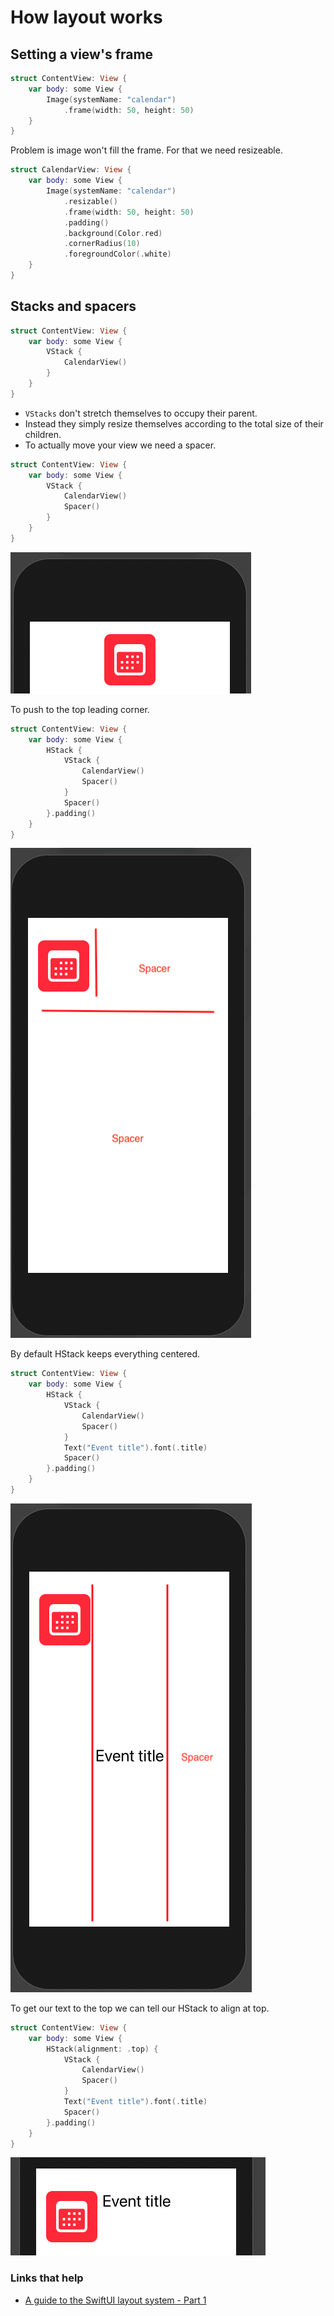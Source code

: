 # How layout works

## Setting a view's frame

```swift
struct ContentView: View {
    var body: some View {
        Image(systemName: "calendar")
            .frame(width: 50, height: 50)
    }
}
```

Problem is image won't fill the frame. For that we need resizeable.

```swift
struct CalendarView: View {
    var body: some View {
        Image(systemName: "calendar")
            .resizable()
            .frame(width: 50, height: 50)
            .padding()
            .background(Color.red)
            .cornerRadius(10)
            .foregroundColor(.white)
    }
}
```

## Stacks and spacers

```swift
struct ContentView: View {
    var body: some View {
        VStack {
            CalendarView()
        }
    }
}
```

- `VStacks` don't stretch themselves to occupy their parent.
- Instead they simply resize themselves according to the total size of their children.
- To actually move your view we need a spacer.

```swift
struct ContentView: View {
    var body: some View {
        VStack {
            CalendarView()
            Spacer()
        }
    }
}
```

![](images/1.png)

To push to the top leading corner.

```swift
struct ContentView: View {
    var body: some View {
        HStack {
            VStack {
                CalendarView()
                Spacer()
            }
            Spacer()
        }.padding()
    }
}
```

![](images/2.png)

By default HStack keeps everything centered.

```swift
struct ContentView: View {
    var body: some View {
        HStack {
            VStack {
                CalendarView()
                Spacer()
            }
            Text("Event title").font(.title)
            Spacer()
        }.padding()
    }
}
```

![](images/3.png)

To get our text to the top we can tell our HStack to align at top.

```swift
struct ContentView: View {
    var body: some View {
        HStack(alignment: .top) {
            VStack {
                CalendarView()
                Spacer()
            }
            Text("Event title").font(.title)
            Spacer()
        }.padding()
    }
}
```

![](images/4.png)


### Links that help
- [A guide to the SwiftUI layout system - Part 1](https://www.swiftbysundell.com/articles/swiftui-layout-system-guide-part-1/)